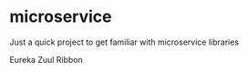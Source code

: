 # microservice
Just a quick project to get familiar with microservice libraries 

Eureka
Zuul
Ribbon
